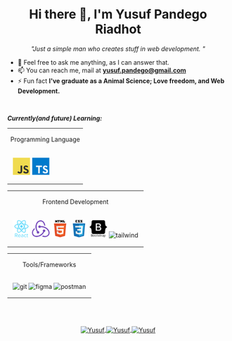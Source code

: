 <h1 align="center">Hi there 👋, I'm Yusuf Pandego Riadhot</h1>
<p align="center" style="font-style: italic;">"Just a simple man who creates stuff in web development. "</p>

- 💬 Feel free to ask me anything, as I can answer that.
- 📫 You can reach me, mail at **yusuf.pandego@gmail.com**
- ⚡ Fun fact **I've graduate as a Animal Science; Love freedom, and Web Development.**

<br/>

_***Currently(and future) Learning:***_
<table>
  <tr>
    <td class="border_l border_r border_t border_b selected">
      <div class="wrap">
        <div style="margin: 10px 5px, font-weight: bold;">
          <p align="center">Programming Language</p>
        </div>
      </div>
    </td>
  </tr>
  
  <tr>
  <td class="border_l border_r border_t border_b selected">
    <div class="wrap">
      <div style="margin: 10px 5px;">
        <p align="left">
          <img src="https://raw.githubusercontent.com/devicons/devicon/master/icons/javascript/javascript-original.svg" alt="javascript" width="40" height="40"/>
          <img src="https://raw.githubusercontent.com/devicons/devicon/master/icons/typescript/typescript-original.svg" alt="typescript" width="40" height="40"/>
        </p>
      </div>
    </div>
  </td>
  </tr>
</table>

<table>
  <tr>
    <td class="border_l border_r border_t border_b selected">
      <div class="wrap">
        <div style="margin: 10px 5px, font-weight: bold;">
          <p align="center">Frontend Development</p>
        </div>
      </div>
    </td>
  </tr>
  
  <tr>
  <td class="border_l border_r border_t border_b selected">
    <div class="wrap">
      <div style="margin: 10px 5px;">
        <p align="left">
          <img src="https://raw.githubusercontent.com/devicons/devicon/master/icons/react/react-original-wordmark.svg" alt="react" width="40" height="40"/>
          <img src="https://raw.githubusercontent.com/devicons/devicon/master/icons/redux/redux-original.svg" alt="redux" width="40" height="40"/>
          <img src="https://raw.githubusercontent.com/devicons/devicon/master/icons/html5/html5-original-wordmark.svg" alt="html5" width="40" height="40"/>
          <img src="https://raw.githubusercontent.com/devicons/devicon/master/icons/css3/css3-original-wordmark.svg" alt="css3" width="40" height="40"/>
          <img src="https://raw.githubusercontent.com/devicons/devicon/master/icons/bootstrap/bootstrap-plain-wordmark.svg" alt="bootstrap" width="40" height="40"/>  
          <img src="https://www.vectorlogo.zone/logos/tailwindcss/tailwindcss-icon.svg" alt="tailwind" width="40" height="40"/>
        </p>
      </div>
    </div>
  </td>
  </tr>
</table>

<table>
  <tr>
    <td class="border_l border_r border_t border_b selected">
      <div class="wrap">
        <div style="margin: 10px 5px, font-weight: bold;">
          <p align="center">Tools/Frameworks</p>
        </div>
      </div>
    </td>
  </tr>
  
  <tr>
  <td class="border_l border_r border_t border_b selected">
    <div class="wrap">
      <div style="margin: 10px 5px;">
        <p align="left">
          <img src="https://www.vectorlogo.zone/logos/git-scm/git-scm-icon.svg" alt="git" width="40" height="40"/>
          <img src="https://www.vectorlogo.zone/logos/figma/figma-icon.svg" alt="figma" width="40" height="40"/>
          <img src="https://www.vectorlogo.zone/logos/getpostman/getpostman-icon.svg" alt="postman" width="40" height="40"/>
        </p>
      </div>
    </div>
  </td>
  </tr>
</table>

<br/>
<br/>

<p align="center">
  <a href="www.linkedin.com/in/yusuf-pandego-24ab37216" target="blank">
    <img align="center" src="https://cdn.jsdelivr.net/npm/simple-icons@3.0.1/icons/linkedin.svg" alt="Yusuf" height="30" width="30" />
  </a>
  <a href="https://www.facebook.com/yusuf.pandego" target="blank">
    <img align="center" src="https://cdn.jsdelivr.net/npm/simple-icons@3.0.1/icons/facebook.svg" alt="Yusuf" height="30" width="30" />
  </a>
  <a href="https://instagram.com/yusufprr" target="blank">
    <img align="center" src="https://cdn.jsdelivr.net/npm/simple-icons@3.0.1/icons/instagram.svg" alt="Yusuf" height="30" width="30" />
  </a>
</p>
